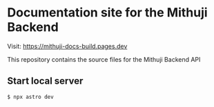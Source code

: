 # Documentation site for the Mithuji Backend
Visit: https://mithuji-docs-build.pages.dev

This repository contains the source files for the Mithuji Backend API

## Start local server

```bash
$ npx astro dev
```
